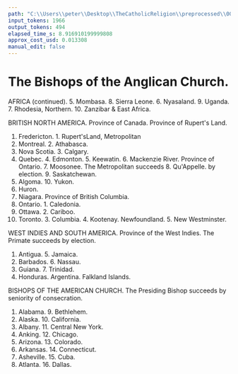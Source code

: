 ```yaml
---
path: "C:\\Users\\peter\\Desktop\\TheCatholicReligion\\preprocessed\\00141.jpg"
input_tokens: 1966
output_tokens: 494
elapsed_time_s: 8.916910199999808
approx_cost_usd: 0.013308
manual_edit: false
---
```

# The Bishops of the Anglican Church.

AFRICA (continued).
5. Mombasa.                8. Sierra Leone.
6. Nyasaland.              9. Uganda.
7. Rhodesia, Northern.    10. Zanzibar & East Africa.

BRITISH NORTH AMERICA.
Province of Canada.        Province of Rupert's Land.
1. Fredericton.            1. Rupert'sLand, Metropolitan
2. Montreal.               2. Athabasca.
3. Nova Scotia.            3. Calgary.
4. Quebec.                 4. Edmonton.
                           5. Keewatin.
                           6. Mackenzie River.
Province of Ontario.       7. Moosonee.
The Metropolitan succeeds  8. Qu'Appelle.
    by election.           9. Saskatchewan.
1. Algoma.                10. Yukon.
2. Huron.
3. Niagara.                Province of British Columbia.
4. Ontario.                1. Caledonia.
5. Ottawa.                 2. Cariboo.
6. Toronto.                3. Columbia.
                           4. Kootenay.
Newfoundland.              5. New Westminster.

WEST INDIES AND SOUTH AMERICA.
Province of the West Indies.
The Primate succeeds by election.
1. Antigua.                5. Jamaica.
2. Barbados.               6. Nassau.
3. Guiana.                 7. Trinidad.
4. Honduras.
Argentina.
Falkland Islands.

BISHOPS OF THE AMERICAN CHURCH.
The Presiding Bishop succeeds by seniority of consecration.
1. Alabama.                9. Bethlehem.
2. Alaska.                10. California.
3. Albany.                11. Central New York.
4. Anking.                12. Chicago.
5. Arizona.               13. Colorado.
6. Arkansas.              14. Connecticut.
7. Asheville.             15. Cuba.
8. Atlanta.               16. Dallas.